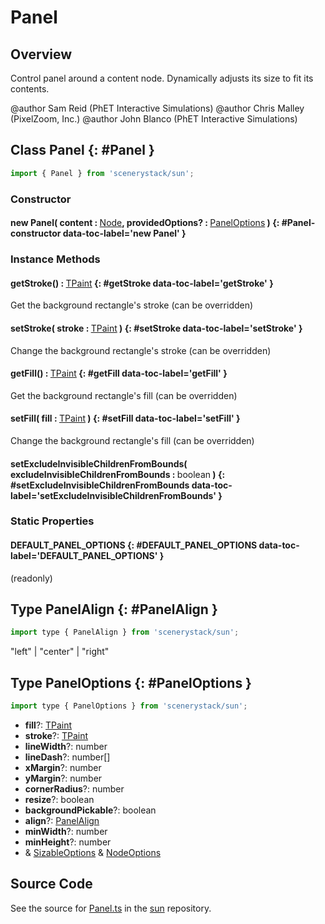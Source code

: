 # Panel

## Overview

Control panel around a content node.
Dynamically adjusts its size to fit its contents.

@author Sam Reid (PhET Interactive Simulations)
@author Chris Malley (PixelZoom, Inc.)
@author John Blanco (PhET Interactive Simulations)

## Class Panel {: #Panel }


```js
import { Panel } from 'scenerystack/sun';
```
### Constructor

#### new Panel( content : <span style="font-weight: 400;">[Node](../scenery/Node.md)</span>, providedOptions? : <span style="font-weight: 400;">[PanelOptions](../sun/Panel.md#PanelOptions)</span> ) {: #Panel-constructor data-toc-label='new Panel' }

### Instance Methods

#### getStroke() : <span style="font-weight: 400;">[TPaint](../scenery/TPaint.md)</span> {: #getStroke data-toc-label='getStroke' }

Get the background rectangle's stroke (can be overridden)

#### setStroke( stroke : <span style="font-weight: 400;">[TPaint](../scenery/TPaint.md)</span> ) {: #setStroke data-toc-label='setStroke' }

Change the background rectangle's stroke (can be overridden)

#### getFill() : <span style="font-weight: 400;">[TPaint](../scenery/TPaint.md)</span> {: #getFill data-toc-label='getFill' }

Get the background rectangle's fill (can be overridden)

#### setFill( fill : <span style="font-weight: 400;">[TPaint](../scenery/TPaint.md)</span> ) {: #setFill data-toc-label='setFill' }

Change the background rectangle's fill (can be overridden)

#### setExcludeInvisibleChildrenFromBounds( excludeInvisibleChildrenFromBounds : <span style="font-weight: 400;"><span style="color: hsla(calc(var(--md-hue) + 180deg),80%,40%,1);">boolean</span></span> ) {: #setExcludeInvisibleChildrenFromBounds data-toc-label='setExcludeInvisibleChildrenFromBounds' }

### Static Properties

#### DEFAULT_PANEL_OPTIONS {: #DEFAULT_PANEL_OPTIONS data-toc-label='DEFAULT_PANEL_OPTIONS' }

(readonly)



## Type PanelAlign {: #PanelAlign }


```js
import type { PanelAlign } from 'scenerystack/sun';
```


"left" | "center" | "right"



## Type PanelOptions {: #PanelOptions }


```js
import type { PanelOptions } from 'scenerystack/sun';
```


- **fill**?: [TPaint](../scenery/TPaint.md)
- **stroke**?: [TPaint](../scenery/TPaint.md)
- **lineWidth**?: <span style="color: hsla(calc(var(--md-hue) + 180deg),80%,40%,1);">number</span>
- **lineDash**?: <span style="color: hsla(calc(var(--md-hue) + 180deg),80%,40%,1);">number</span>[]
- **xMargin**?: <span style="color: hsla(calc(var(--md-hue) + 180deg),80%,40%,1);">number</span>
- **yMargin**?: <span style="color: hsla(calc(var(--md-hue) + 180deg),80%,40%,1);">number</span>
- **cornerRadius**?: <span style="color: hsla(calc(var(--md-hue) + 180deg),80%,40%,1);">number</span>
- **resize**?: <span style="color: hsla(calc(var(--md-hue) + 180deg),80%,40%,1);">boolean</span>
- **backgroundPickable**?: <span style="color: hsla(calc(var(--md-hue) + 180deg),80%,40%,1);">boolean</span>
- **align**?: [PanelAlign](../sun/Panel.md#PanelAlign)
- **minWidth**?: <span style="color: hsla(calc(var(--md-hue) + 180deg),80%,40%,1);">number</span>
- **minHeight**?: <span style="color: hsla(calc(var(--md-hue) + 180deg),80%,40%,1);">number</span>
- &amp; [SizableOptions](../scenery/Sizable.md#SizableOptions) &amp; [NodeOptions](../scenery/Node.md#NodeOptions)




## Source Code

See the source for [Panel.ts](https://github.com/phetsims/sun/blob/main/js/Panel.ts) in the [sun](https://github.com/phetsims/sun) repository.
